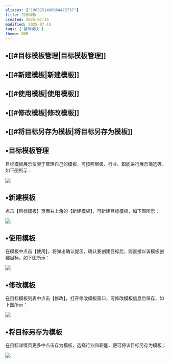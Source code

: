 ```yaml
---
aliases: ["1963151490604472737"]
title: 目标模板
created: 2025-07-15
modified: 2025-07-15
tags: ['基础模块']
theme: OKR
---
```


## •[[#目标模板管理|目标模板管理]]

## •[[#新建模板|新建模板]]

## •[[#使用模板|使用模板]]

## •[[#修改模板|修改模板]]

## •[[#将目标另存为模板|将目标另存为模板]]

## •目标模板管理

目标模板展示仅限于管理自己的模板，可按照层级、行业、职能进行展示筛选等。如下图所示：

![](https://myhelpdoc.oss-cn-heyuan.aliyuncs.com/mdimages/cd231ea3f9cf55e030420ac47016bc5e.jpg)

## •新建模板

点击【目标模板】页面右上角的【新建模板】，可新建目标模板，如下图所示：

![](https://myhelpdoc.oss-cn-heyuan.aliyuncs.com/mdimages/e379cff485a87b71fd6c2f5cd16633b6.jpg)

## •使用模板

在模板中点击【使用】，将弹出确认提示，确认要创建目标后，则直接以该模板创建目标，如下图所示：

![](https://myhelpdoc.oss-cn-heyuan.aliyuncs.com/mdimages/ed3e20f89c3794baa12e6e941fe881e9.jpg)

## •修改模板

在目标模板列表中点击【修改】，打开修改模板窗口，可修改模板信息后保存，如下图所示：

![](https://myhelpdoc.oss-cn-heyuan.aliyuncs.com/mdimages/9d73e978a9ea2ae00cfefd3c4da37231.jpg)

## •将目标另存为模板

在目标详情页更多中点击存为模板，选择行业和职能，便可将该目标另存为模板；

![](https://myhelpdoc.oss-cn-heyuan.aliyuncs.com/mdimages/e377549eec36e9faeead962b3c363c18.jpg)

